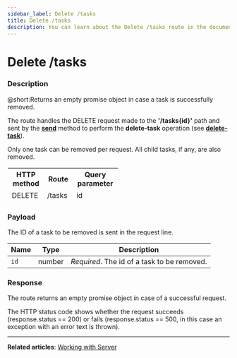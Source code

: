 ```yaml
---
sidebar_label: Delete /tasks
title: Delete /tasks
description: You can learn about the Delete /tasks route in the documentation of the DHTMLX JavaScript To Do List library. Browse developer guides and API reference, try out code examples and live demos, and download a free 30-day evaluation version of DHTMLX To Do List.
---
```


# Delete /tasks

### Description

@short:Returns an empty promise object in case a task is successfully removed.

The route handles the DELETE request made to the **'/tasks{id}'** path and sent by the [**send**](api/rest_api/methods/send_method.md) method to perform the **delete-task** operation (see [**delete-task**](api/methods/deletetask_method.md)). 

Only one task can be removed per request. All child tasks, if any, are also removed. 


<table style="border: 1px solid white; border-collapse: collapse; width:50%">
<thead style="border: 1px solid white; border-collapse: collapse;">
<th style="width:25%">HTTP method</th>
<th style="width:25%">Route</th>
<th style="width:25%">Query parameter</th>
</thead>
<tbody style="border: 1px solid white; border-collapse: collapse">
<tr>
<td>DELETE</td>
<td>/tasks</td>
<td>id</td>
</tr>
</tbody>
</table>


### Payload

The ID of a task to be removed is sent in the request line.

| Name       | Type        | Description |
| ----------- | ----------- | ----------- |
| `id`       |  number  | *Required*. The id of a task to be removed.|



### Response

The route returns an empty promise object in case of a successful request.
 
The HTTP status code shows whether the request succeeds (response.status == 200) or fails (response.status == 500, in this case an exception with an error text is thrown).

---

**Related articles**: [Working with Server](guides/working_with_server.md)